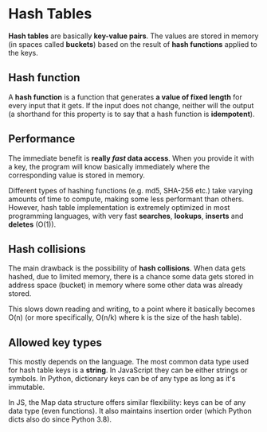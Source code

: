 # Hash Tables

**Hash tables** are basically **key-value pairs**. The values are stored in memory (in spaces called **buckets**) based on the result of **hash functions** applied to the keys.  

## Hash function

A **hash function** is a function that generates **a value of fixed length** for every input that it gets. If the input does not change, neither will the output (a shorthand for this property is to say that a hash function is **idempotent**).

## Performance

The immediate benefit is **really *fast* data access**. When you provide it with a key, the program will know basically immediately where the corresponding value is stored in memory.  
  
Different types of hashing functions (e.g. md5, SHA-256 etc.) take varying amounts of time to compute, making some less performant than others. However, hash table implementation is extremely optimized in most programming languages, with very fast **searches**, **lookups**, **inserts** and **deletes** (O(1)).

## Hash collisions

The main drawback is the possibility of **hash collisions**. When data gets hashed, due to limited memory, there is a chance some data gets stored in address space (bucket) in memory where some other data was already stored.  
  
This slows down reading and writing, to a point where it basically becomes O(n) (or more specifically, O(n/k) where k is the size of the hash table).

## Allowed key types

This mostly depends on the language. The most common data type used for hash table keys is a **string**. In JavaScript they can be either strings or symbols. In Python, dictionary keys can be of any type as long as it's immutable.  
  
In JS, the Map data structure offers similar flexibility: keys can be of any data type (even functions). It also maintains insertion order (which Python dicts also do since Python 3.8).
